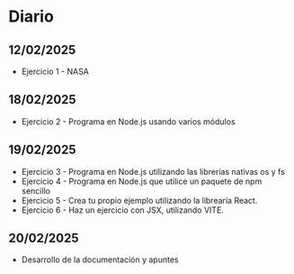 # Diario

## 12/02/2025

-   Ejercicio 1 - NASA

## 18/02/2025

-   Ejercicio 2 - Programa en Node.js usando varios módulos

## 19/02/2025

-   Ejercicio 3 - Programa en Node.js utilizando las librerías nativas os y fs
-   Ejercicio 4 - Programa en Node.js que utilice un paquete de npm sencillo
-   Ejercicio 5 - Crea tu propio ejemplo utilizando la librearía React.
-   Ejercicio 6 - Haz un ejercicio con JSX, utilizando VITE.

## 20/02/2025

-   Desarrollo de la documentación y apuntes
